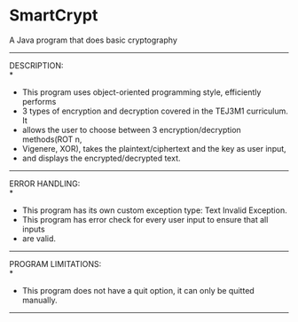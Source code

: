 # SmartCrypt
A Java program that does basic cryptography

 *******************************************************************************
 DESCRIPTION:                                                                
 *                                                                             
 * This program uses object-oriented programming style, efficiently performs   
 * 3 types of encryption and decryption covered in the TEJ3M1 curriculum. It   
 * allows the user to choose between 3 encryption/decryption methods(ROT n,    
 * Vigenere, XOR), takes the plaintext/ciphertext and the key as user input,   
 * and displays the encrypted/decrypted text.                                  
 *******************************************************************************
 ERROR HANDLING:                                                             
 *                                                                             
 * This program has its own custom exception type: Text Invalid Exception.     
 * This program has error check for every user input to ensure that all inputs 
 * are valid.                                                                  
 *******************************************************************************
 PROGRAM LIMITATIONS:                                                        
 *                                                                             
 * This program does not have a quit option, it can only be quitted manually.  
 *******************************************************************************
